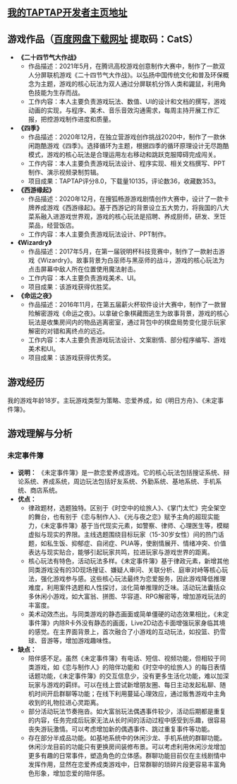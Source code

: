 ## **[我的TAPTAP开发者主页地址](https://www.taptap.com/developer/91292)**
## 游戏作品（[百度网盘下载网址](https://pan.baidu.com/s/1EcYadeTp1MJnmWMjrw4xJQ)     提取码：CatS）
* **《二十四节气大作战》**
    + 作品描述：2021年5月，在腾讯高校游戏创意制作大赛中，制作了一款双人分屏联机游戏《二十四节气大作战》。以弘扬中国传统文化和普及环保概念为主题，游戏的核心玩法为双人通过分屏联机分饰人类和鼹鼠，利用角色技能为生存而战。
    + 工作内容：本人主要负责游戏玩法、数值、UI的设计和文档的撰写，游戏动画的实现，与程序、美术、音乐音效沟通需求，每周主持开展工作汇报，把控游戏制作进度和质量。
* **《四季》**
    + 作品描述：2020年12月，在独立营游戏创作挑战2020中，制作了一款休闲跑酷游戏《四季》。选择循环为主题，根据四季的循环原理设计无尽跑酷模式，游戏的核心玩法是合理运用左右移动和跳跃克服障碍完成闯关。
    + 工作内容：本人主要负责游戏玩法设计、程序实现、相关文档撰写、PPT制作、演示视频录制剪辑。
    + 项目成果：TAPTAP评分8.0，下载量10135，评论数36，收藏数353。
* **《西游缘起》**
    + 作品描述：2020年12月，在搜狐畅游游戏剧情创作大赛中，设计了一款卡牌养成游戏《西游缘起》。基于西游记的背景设立五大势力，将我国的八大菜系融入进游戏世界观，游戏的核心玩法是招聘、养成厨师，研发、烹饪菜品，经营饭店。
    + 工作内容：本人主要负责游戏玩法设计、PPT制作。
* **《Wizardry》**
    + 作品描述：2017年5月，在第一届锐明杯科技竞赛中，制作了一款射击游戏《Wizardry》。故事背景为白巫师与黑巫师的战斗，游戏的核心玩法为点击屏幕中敌人所在位置使用魔法射击。
    + 工作内容：本人主要负责游戏美术、UI。
    + 项目成果：该游戏获得优胜奖。
* **《命运之夜》**
    + 作品描述：2016年11月，在第五届薪火杯软件设计大赛中，制作了一款冒险解密游戏《命运之夜》。以拿破仑象棋藏图逃生为故事背景，游戏的核心玩法是收集房间内的物品逃离密室，通过背包中的棋盘局势变化提示玩家解密的对错和离终点的远近。
    + 工作内容：本人主要负责游戏玩法设计、文案剧情、部分程序编写、游戏美术和UI。
    + 项目成果：该游戏获得优秀奖。
## 游戏经历
我的游戏年龄18岁。主玩游戏类型为策略、恋爱养成，如《明日方舟》、《未定事件簿》。
## 游戏理解与分析
### 未定事件簿
* **说明：** 《未定事件簿》是一款恋爱养成游戏。它的核心玩法包括搜证系统、辩论系统、养成系统，周边玩法包括好友系统、外勤系统、基地系统、手机系统、商店系统。
* **优点：**
    + 律政题材，选题独特。区别于《时空中的绘旅人》、《掌门太忙》完全架空的舞台，也有别于《恋与制作人》、《光与夜之恋》赋予主角的超现实能力，《未定事件簿》基于当代现实元素，如警察、律师、心理医生等，模糊虚拟与现实的界限。主线选题围绕目标玩家（15-30岁女性）间的热门话题，如私生饭、抑郁症、自闭症、PUA等，使剧情展开、情绪冲突、价值表达与现实贴合，能够引起玩家共鸣，拉进玩家与游戏世界的距离。
    + 核心玩法有特色，活动玩法多样。《未定事件簿》基于律政元素，新增其他同类游戏没有的3D现场搜证、嫌疑人审问、关联分析、庭审对峙等核心玩法，强化游戏参与感。这些核心玩法最终为恋爱服务，因此游戏降低推理难度，利用案件选题和人性探讨，淡化简单推理的乏味。活动玩法囊括众多休闲小游戏，如大富翁、拼图、华容道、RPG解密等，增加游戏玩法的丰富度。
    + 美术动效杰出。与同类游戏的静态画面或简单僵硬的动态效果相比，《未定事件簿》内除R卡外没有静态的画面，Live2D动态卡面增强玩家身临其境的感觉。在主界面背景上，首次融合了小游戏的互动玩法，如投篮、扔雪球、音游等，增加游戏趣味性。
* **缺点：**
    + 陪伴感不足。虽然《未定事件簿》有电话、短信、视频功能，但相较于同类游戏，如《恋与制作人》的陪伴功能和《时空中的绘旅人》的每日表情话题功能，《未定事件簿》的交互信息少，没有更多生活化功能，难以加深玩家与游戏的羁绊。可以在线上尝试新增朋友圈、每日主动发起私聊、随机时间开启群聊等功能；在线下利用蔓延心理效应，通过贩售游戏中主角收到的礼物拉进心灵距离。
    + 部分活动玩法节奏拖沓。如大富翁玩法偶遇事件较少，活动后期都是重复的内容，任务完成后玩家无法从长时间的活动过程中感受到乐趣，很容易丧失游玩激情。可以考虑增加新的偶遇事件、跳过重复事件等功能。
    + 存在部分半成品功能。如基地系统中的休闲沙龙、手机系统的群聊功能。休闲沙龙目前的功能只有更换房间装修布景。可以考虑利用休闲沙龙增加更多有趣的日常事件，塑造角色的立体感。群聊功能目前仅在主线剧情中发挥作用，显然在恋爱养成类游戏中，日常群聊的琐碎片段更容易丰富角色形象，增加恋爱的陪伴感。

